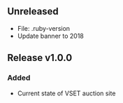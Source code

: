 ## Unreleased
- File: .ruby-version
- Update banner to 2018

## Release v1.0.0
### Added
- Current state of VSET auction site
